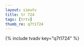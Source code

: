 ```yaml
--- 
layout: sieutv
title: tr 724
tags: [trtv]
thumb_re: q7t1724
---
```

{% include tvadv key="q7t1724" %} 
